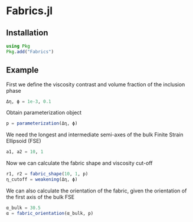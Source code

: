 # Fabrics.jl

## Installation

```julia
using Pkg
Pkg.add("Fabrics")
```

## Example

First we define the viscosity contrast and volume fraction of the inclusion phase
```julia
Δη, ϕ = 1e-3, 0.1
```

Obtain parameterization object
```julia
p = parameterization(Δη, ϕ)
```

We need the longest and intermediate semi-axes of the bulk Finite Strain Ellipsoid (FSE)
```julia
a1, a2 = 10, 1
```

Now we can calculate the fabric shape and viscosity cut-off
```julia
r1, r2 = fabric_shape(10, 1, p)
η_cutoff = weakening(Δη, ϕ)
```

We can also calculate the orientation of the fabric, given the orientation of the first axis of the bulk FSE
```julia
α_bulk = 30.5
α = fabric_orientation(α_bulk, p)
```
